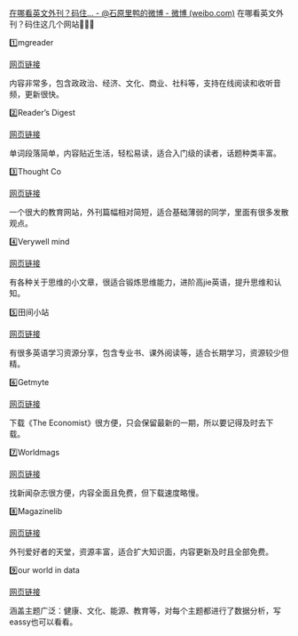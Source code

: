 [在哪看英文外刊？码住... - @石原里鸭的微博 - 微博 (weibo.com)](https://weibo.com/6073879823/NqfRpmdgw?pagetype=fav)
在哪看英文外刊？码住这几个网站🙋🏻‍♀️  
  
1️⃣mgreader  
  
[网页链接](https://weibo.cn/sinaurl?u=https%3A%2F%2Fmgreader.com)  
  
内容非常多，包含政政治、经济、文化、商业、社科等，支持在线阅读和收听音频，更新很快。  
  
2️⃣Reader’s Digest  
  
[网页链接](https://weibo.cn/sinaurl?u=https%3A%2F%2Fwww.readersdigest.co.uk)  
  
单词段落简单，内容贴近生活，轻松易读，适合入门级的读者，话题种类丰富。  
  
3️⃣Thought Co  
  
[网页链接](https://weibo.cn/sinaurl?u=https%3A%2F%2Fwww.thoughtco.com)  
  
一个很大的教育网站，外刊篇幅相对简短，适合基础薄弱的同学，里面有很多发散观点。  
  
4️⃣Verywell mind  
  
[网页链接](https://weibo.cn/sinaurl?u=https%3A%2F%2Fwww.verywellmind.com)  
  
有各种关于思维的小文章，很适合锻炼思维能力，进阶高jie英语，提升思维和认知。  
  
5️⃣田间小站  
  
[网页链接](https://weibo.cn/sinaurl?u=https%3A%2F%2Fwww.tjxz.cc)  
  
有很多英语学习资源分享，包含专业书、课外阅读等，适合长期学习，资源较少但精。  
  
6️⃣Getmyte  
  
[网页链接](https://weibo.cn/sinaurl?u=https%3A%2F%2Fgetmyte.com)  
  
下载《The Economist》很方便，只会保留最新的一期，所以要记得及时去下载。  
  
7️⃣Worldmags  
  
[网页链接](https://weibo.cn/sinaurl?u=https%3A%2F%2Fworldmags.net)  
  
找新闻杂志很方便，内容全面且免费，但下载速度略慢。  
  
8️⃣Magazinelib  
  
[网页链接](https://weibo.cn/sinaurl?u=https%3A%2F%2Fmagazinelib.com)  
  
外刊爱好者的天堂，资源丰富，适合扩大知识面，内容更新及时且全部免费。  
  
9️⃣our world in data  
  
[网页链接](https://weibo.cn/sinaurl?u=https%3A%2F%2Fourworldindata.org)  
  
涵盖主题广泛：健康、文化、能源、教育等，对每个主题都进行了数据分析，写eassy也可以看看。